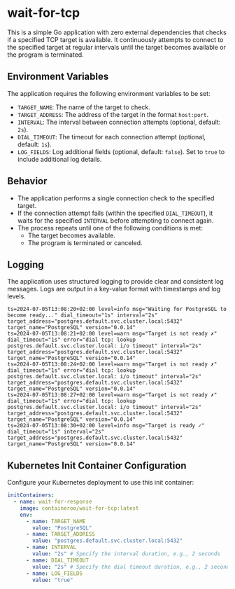 # wait-for-tcp

This is a simple Go application with zero external dependencies that checks if a specified TCP target is available. It continuously attempts to connect to the specified target at regular intervals until the target becomes available or the program is terminated.

## Environment Variables

The application requires the following environment variables to be set:

- `TARGET_NAME`: The name of the target to check.
- `TARGET_ADDRESS`: The address of the target in the format `host:port`.
- `INTERVAL`: The interval between connection attempts (optional, default: `2s`).
- `DIAL_TIMEOUT`: The timeout for each connection attempt (optional, default: `1s`).
- `LOG_FIELDS`: Log additional fields (optional, default: `false`). Set to `true` to include additional log details.

## Behavior

- The application performs a single connection check to the specified target.
- If the connection attempt fails (within the specified `DIAL_TIMEOUT`), it waits for the specified `INTERVAL` before attempting to connect again.
- The process repeats until one of the following conditions is met:
  - The target becomes available.
  - The program is terminated or canceled.

## Logging

The application uses structured logging to provide clear and consistent log messages. Logs are output in a key-value format with timestamps and log levels.

```
ts=2024-07-05T13:08:20+02:00 level=info msg="Waiting for PostgreSQL to become ready..." dial_timeout="1s" interval="2s" target_address="postgres.default.svc.cluster.local:5432" target_name="PostgreSQL" version="0.0.14"
ts=2024-07-05T13:08:21+02:00 level=warn msg="Target is not ready ✗" dial_timeout="1s" error="dial tcp: lookup postgres.default.svc.cluster.local: i/o timeout" interval="2s" target_address="postgres.default.svc.cluster.local:5432" target_name="PostgreSQL" version="0.0.14"
ts=2024-07-05T13:08:24+02:00 level=warn msg="Target is not ready ✗" dial_timeout="1s" error="dial tcp: lookup postgres.default.svc.cluster.local: i/o timeout" interval="2s" target_address="postgres.default.svc.cluster.local:5432" target_name="PostgreSQL" version="0.0.14"
ts=2024-07-05T13:08:27+02:00 level=warn msg="Target is not ready ✗" dial_timeout="1s" error="dial tcp: lookup postgres.default.svc.cluster.local: i/o timeout" interval="2s" target_address="postgres.default.svc.cluster.local:5432" target_name="PostgreSQL" version="0.0.14"
ts=2024-07-05T13:08:30+02:00 level=info msg="Target is ready ✓" dial_timeout="1s" interval="2s" target_address="postgres.default.svc.cluster.local:5432" target_name="PostgreSQL" version="0.0.14"
```

## Kubernetes Init Container Configuration

Configure your Kubernetes deployment to use this init container:

```yaml
initContainers:
  - name: wait-for-response
    image: containeroo/wait-for-tcp:latest
    env:
      - name: TARGET_NAME
        value: "PostgreSQL"
      - name: TARGET_ADDRESS
        value: "postgres.default.svc.cluster.local:5432"
      - name: INTERVAL
        value: "2s" # Specify the interval duration, e.g., 2 seconds
      - name: DIAL_TIMEOUT
        value: "2s" # Specify the dial timeout duration, e.g., 2 seconds
      - name: LOG_FIELDS
        value: "true"
```
